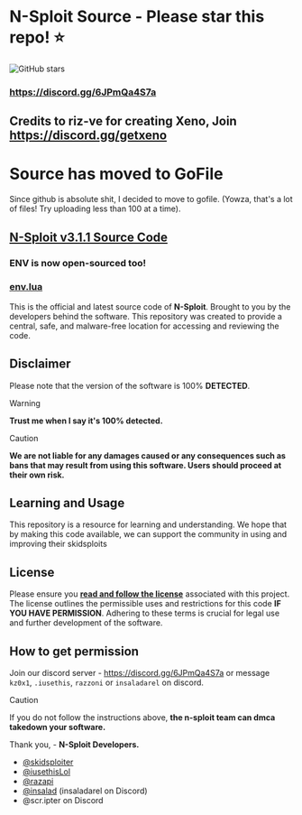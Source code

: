 # N-Sploit Source - Please star this repo! ⭐
![GitHub stars](https://img.shields.io/github/stars/skidsploiter/nsploit?style=for-the-badge)
### https://discord.gg/6JPmQa4S7a
## Credits to riz-ve for creating Xeno, Join https://discord.gg/getxeno

# Source has moved to GoFile
Since github is absolute shit, I decided to move to gofile. (Yowza, that's a lot of files! Try uploading less than 100 at a time).
## [N-Sploit v3.1.1 Source Code](https://gofile.io/d/PJFTUy)

### ENV is now open-sourced too!
### [env.lua](env.lua)

This is the official and latest source code of **N-Sploit**. Brought to you by the developers behind the software. This repository was created to provide a central, safe, and malware-free location for accessing and reviewing the code.

## Disclaimer
Please note that the version of the software is 100% **DETECTED**.

> [!WARNING]  
> **Trust me when I say it's 100% detected.**

> [!CAUTION]
> **We are not liable for any damages caused or any consequences such as bans that may result from using this software. Users should proceed at their own risk.**


## Learning and Usage
This repository is a resource for learning and understanding. We hope that by making this code available, we can support the community in using and improving their skidsploits

## License
Please ensure you **[read and follow the license](/LICENSE.md)** associated with this project. The license outlines the permissible uses and restrictions for this code **IF YOU HAVE PERMISSION**. Adhering to these terms is crucial for legal use and further development of the software.

## How to get permission
Join our discord server - https://discord.gg/6JPmQa4S7a or message `kz0x1`, `.iusethis`, `razzoni` or `insaladarel` on discord.
> [!CAUTION]
> If you do not follow the instructions above, **the n-sploit team can dmca takedown your software.**

Thank you, - **N-Sploit Developers.**
- [@skidsploiter](https://github.com/skidsploiter)
- [@iusethisLol](https://github.com/iusethisLol)
- [@razapi](https://github.com/razapi)
- [@insalad](https://github.com/insalad) (insaladarel on Discord)
- @scr.ipter on Discord
